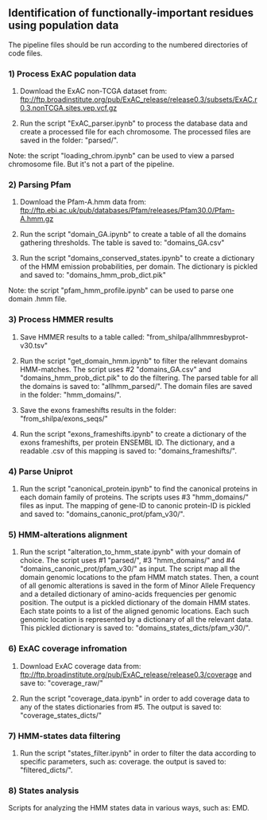 ## Identification of functionally-important residues using population data

The pipeline files should be run according to the numbered directories of code files.

### 1) Process ExAC population data
1. Download the ExAC non-TCGA dataset from: ftp://ftp.broadinstitute.org/pub/ExAC_release/release0.3/subsets/ExAC.r0.3.nonTCGA.sites.vep.vcf.gz

2. Run the script "ExAC_parser.ipynb" to process the database data and create a processed file for each chromosome.
The processed files are saved in the folder: "parsed/".

Note: the script "loading_chrom.ipynb" can be used to view a parsed chromosome file. But it's not a part of the pipeline.


### 2) Parsing Pfam
1. Download the Pfam-A.hmm data from: ftp://ftp.ebi.ac.uk/pub/databases/Pfam/releases/Pfam30.0/Pfam-A.hmm.gz

2. Run the script "domain_GA.ipynb" to create a table of all the domains gathering thresholds.
The table is saved to: "domains_GA.csv"

3. Run the script "domains_conserved_states.ipynb" to create a dictionary of the HMM emission probabilities, per domain.
The dictionary is pickled and saved to: "domains_hmm_prob_dict.pik"

Note: the script "pfam_hmm_profile.ipynb" can be used to parse one domain .hmm file.


### 3) Process HMMER results
1. Save HMMER results to a table called: "from_shilpa/allhmmresbyprot-v30.tsv"

2. Run the script "get_domain_hmm.ipynb" to filter the relevant domains HMM-matches.
The script uses #2 "domains_GA.csv" and "domains_hmm_prob_dict.pik" to do the filtering.
The parsed table for all the domains is saved to: "allhmm_parsed/".
The domain files are saved in the folder: "hmm_domains/".

3. Save the exons frameshifts results in the folder: "from_shilpa/exons_seqs/"

4. Run the script "exons_frameshifts.ipynb" to create a dictionary of the exons frameshifts, per protein ENSEMBL ID.
The dictionary, and a readable .csv of this mapping is saved to: "domains_frameshifts/".


### 4) Parse Uniprot
1. Run the script "canonical_protein.ipynb" to find the canonical proteins in each domain family of proteins.
The scripts uses #3 "hmm_domains/" files as input.
The mapping of gene-ID to canonic protein-ID is pickled and saved to: "domains_canonic_prot/pfam_v30/".


### 5) HMM-alterations alignment
1. Run the script "alteration_to_hmm_state.ipynb" with your domain of choice.
The script uses #1 "parsed/", #3 "hmm_domains/" and  #4 "domains_canonic_prot/pfam_v30/" as input.
The script map all the domain genomic locations to the pfam HMM match states.
Then, a count of all genomic alterations is saved in the form of Minor Allele Frequency and a detailed dictionary of amino-acids frequencies per genomic position.
The output is a pickled dictionary of the domain HMM states. Each state points to a list of the aligned genomic locations. Each such genomic location is represented by a dictionary of all the relevant data.
This pickled dictionary is saved to: "domains_states_dicts/pfam_v30/".


### 6) ExAC coverage infromation
1. Download ExAC coverage data from: ftp://ftp.broadinstitute.org/pub/ExAC_release/release0.3/coverage and save to: "coverage_raw/"

2. Run the script "coverage_data.ipynb" in order to add coverage data to any of the states dictionaries from #5.
The output is saved to: "coverage_states_dicts/"


### 7) HMM-states data filtering
1. Run the script "states_filter.ipynb" in order to filter the data according to specific parameters, such as: coverage.
the output is saved to: "filtered_dicts/".


### 8) States analysis
Scripts for analyzing the HMM states data in various ways, such as: EMD.




